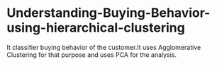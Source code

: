 # Understanding-Buying-Behavior-using-hierarchical-clustering
It classifier buying behavior of the customer.It uses Agglomerative Clustering for that purpose and uses PCA for the analysis.
